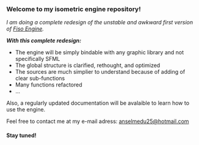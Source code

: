 ### Welcome to my isometric engine repository!

*I am doing a complete redesign of the unstable and awkward first version of <a href="https://github.com/AnselmeClergeot/Fiso-Engine/">Fiso Engine</a>.*

***With this complete redesign:***
* The engine will be simply bindable with any graphic library and not specifically SFML
* The global structure is clarified, rethought, and optimized
* The sources are much simplier to understand because of adding of clear sub-functions
* Many functions refactored
* ...

Also, a regularly updated documentation will be avalaible to learn how to use the engine.

Feel free to contact me at my e-mail adress: anselmedu25@hotmail.com

#### Stay tuned!
